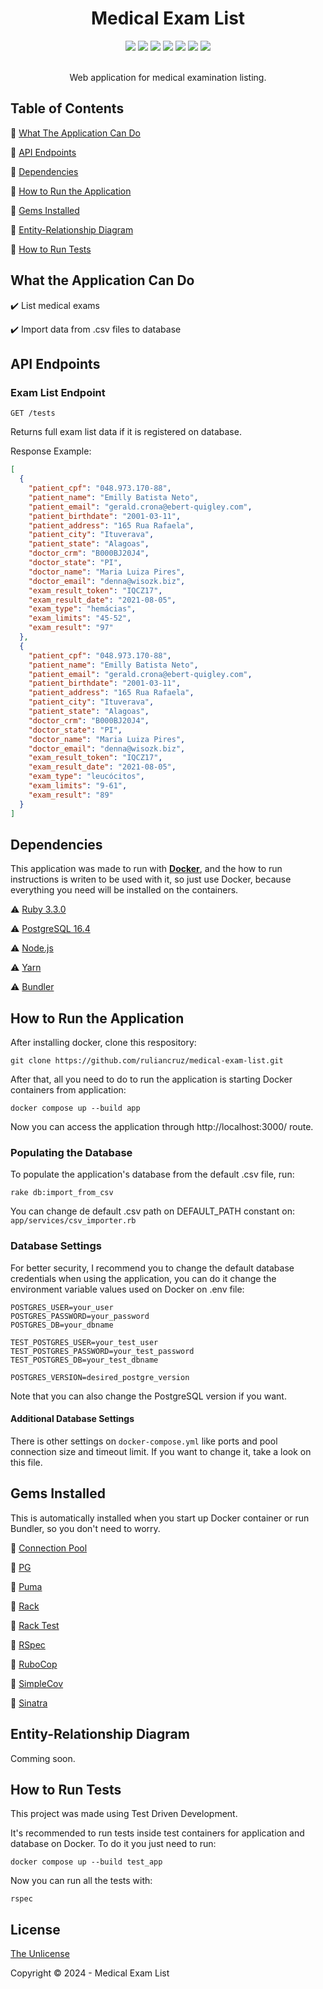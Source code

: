 <div align="center">
  <h1>Medical Exam List</h1>
  <div>
    <img src="http://img.shields.io/static/v1?label=ruby&message=3.3.0&color=red&style=for-the-badge&logo=ruby"/>
    <img src="https://img.shields.io/static/v1?label=sinatra&message=4.0&color=red&style=for-the-badge&logo=redhat"/>
    <img src="https://img.shields.io/static/v1?label=postgreSQL&message=16.4&color=blue&style=for-the-badge&logo=postgresql&logoColor=white"/>
    <img src="http://img.shields.io/static/v1?label=test%20coverage&message=98.88%&color=green&style=for-the-badge"/>
    <img src="http://img.shields.io/static/v1?label=tests&message=6&color=green&style=for-the-badge"/>
    <img src="http://img.shields.io/static/v1?label=status&message=development&color=yellow&style=for-the-badge"/>
    <img src="http://img.shields.io/static/v1?label=license&message=unlicense&color=GREEN&style=for-the-badge"/>
  </div><br>

  Web application for medical examination listing.
</div>


## Table of Contents

:small_blue_diamond: [What The Application Can Do](#what-the-application-can-do)

:small_blue_diamond: [API Endpoints](#api-endpoints)

:small_blue_diamond: [Dependencies](#dependencies)

:small_blue_diamond: [How to Run the Application](#how-to-run-the-application)

:small_blue_diamond: [Gems Installed](#gems-installed)

:small_blue_diamond: [Entity-Relationship Diagram](#entity-relationship-diagram)

:small_blue_diamond: [How to Run Tests](#how-to-run-tests)

## What the Application Can Do

:heavy_check_mark: List medical exams

:heavy_check_mark: Import data from .csv files to database

## API Endpoints

### Exam List Endpoint

`GET /tests`

Returns full exam list data if it is registered on database.

Response Example:

```json
[
  {
    "patient_cpf": "048.973.170-88",
    "patient_name": "Emilly Batista Neto",
    "patient_email": "gerald.crona@ebert-quigley.com",
    "patient_birthdate": "2001-03-11",
    "patient_address": "165 Rua Rafaela",
    "patient_city": "Ituverava",
    "patient_state": "Alagoas",
    "doctor_crm": "B000BJ20J4",
    "doctor_state": "PI",
    "doctor_name": "Maria Luiza Pires",
    "doctor_email": "denna@wisozk.biz",
    "exam_result_token": "IQCZ17",
    "exam_result_date": "2021-08-05",
    "exam_type": "hemácias",
    "exam_limits": "45-52",
    "exam_result": "97"
  },
  {
    "patient_cpf": "048.973.170-88",
    "patient_name": "Emilly Batista Neto",
    "patient_email": "gerald.crona@ebert-quigley.com",
    "patient_birthdate": "2001-03-11",
    "patient_address": "165 Rua Rafaela",
    "patient_city": "Ituverava",
    "patient_state": "Alagoas",
    "doctor_crm": "B000BJ20J4",
    "doctor_state": "PI",
    "doctor_name": "Maria Luiza Pires",
    "doctor_email": "denna@wisozk.biz",
    "exam_result_token": "IQCZ17",
    "exam_result_date": "2021-08-05",
    "exam_type": "leucócitos",
    "exam_limits": "9-61",
    "exam_result": "89"
  }
]
```

## Dependencies

This application was made to run with [**Docker**](https://www.docker.com/), and the how to run instructions is writen to be used with it, so just use Docker, because everything you need will be installed on the containers.

:warning: [Ruby 3.3.0](https://rvm.io/)

:warning: [PostgreSQL 16.4](https://www.postgresql.org/)

:warning: [Node.js](https://nodejs.org/)

:warning: [Yarn](https://classic.yarnpkg.com/lang/en/docs/install/)

:warning: [Bundler](https://bundler.io/)

## How to Run the Application

After installing docker, clone this respository:

```
git clone https://github.com/ruliancruz/medical-exam-list.git
```

After that, all you need to do to run the application is starting Docker containers from application:

```
docker compose up --build app
```

Now you can access the application through http://localhost:3000/ route.

### Populating the Database

To populate the application's database from the default .csv file, run:

```
rake db:import_from_csv
```

You can change de default .csv path on DEFAULT_PATH constant on: `app/services/csv_importer.rb`

### Database Settings

For better security, I recommend you to change the default database credentials when using the application, you can do it change the environment variable values used on Docker on .env file:
```env
POSTGRES_USER=your_user
POSTGRES_PASSWORD=your_password
POSTGRES_DB=your_dbname

TEST_POSTGRES_USER=your_test_user
TEST_POSTGRES_PASSWORD=your_test_password
TEST_POSTGRES_DB=your_test_dbname

POSTGRES_VERSION=desired_postgre_version
```

Note that you can also change the PostgreSQL version if you want.

#### Additional Database Settings

There is other settings on `docker-compose.yml` like ports and pool connection size and timeout limit. If you want to change it, take a look on this file.

## Gems Installed

This is automatically installed when you start up Docker container or run Bundler, so you don't need to worry.

:gem: [Connection Pool](https://github.com/mperham/connection_pool)

:gem: [PG](https://deveiate.org/code/pg/README_md.html)

:gem: [Puma](https://github.com/puma/puma)

:gem: [Rack](https://github.com/rack/rack)

:gem: [Rack Test](https://github.com/rack/rack-test)

:gem: [RSpec](https://github.com/rspec/rspec-metagem)

:gem: [RuboCop](https://github.com/rubocop/rubocop)

:gem: [SimpleCov](https://github.com/simplecov-ruby/simplecov)

:gem: [Sinatra](https://github.com/sinatra/sinatra)

## Entity-Relationship Diagram

Comming soon.

## How to Run Tests

This project was made using Test Driven Development.

It's recommended to run tests inside test containers for application and database on Docker. To do it you just need to run:

```
docker compose up --build test_app
```

Now you can run all the tests with:

```
rspec
```

## License

[The Unlicense](https://github.com/ruliancruz/medical-exam-list/blob/main/LICENSE)

Copyright ©️ 2024 - Medical Exam List
